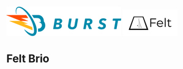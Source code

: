 ![Burst](../../../../../../../../../documentation/burst_h_small.png "")
![](../../../../../../../../doc/felt_small.png "")


# Felt Brio

